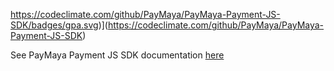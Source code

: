 https://codeclimate.com/github/PayMaya/PayMaya-Payment-JS-SDK/badges/gpa.svg)](https://codeclimate.com/github/PayMaya/PayMaya-Payment-JS-SDK)

See PayMaya Payment JS SDK documentation <a href="https://staging-dev.paymaya.com/blog/entry/payment-js-sdk" target="_blank">here</a>